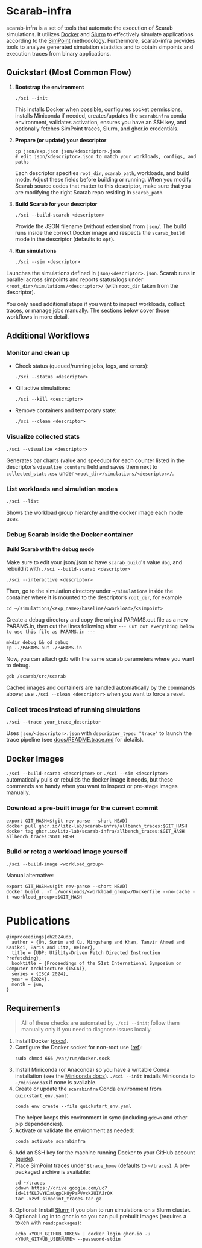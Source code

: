 # Scarab-infra

scarab-infra is a set of tools that automate the execution of Scarab simulations. It utilizes [Docker](https://www.docker.com/) and [Slurm](https://slurm.schedmd.com/documentation.html) to effectively simulate applications according to the [SimPoint](https://cseweb.ucsd.edu/~calder/simpoint/) methodology. Furthermore, scarab-infra provides tools to analyze generated simulation statistics and to obtain simpoints and execution traces from binary applications.

## Quickstart (Most Common Flow)

1. **Bootstrap the environment**
   ```
   ./sci --init
   ```
   This installs Docker when possible, configures socket permissions, installs Miniconda if needed, creates/updates the `scarabinfra` conda environment, validates activation, ensures you have an SSH key, and optionally fetches SimPoint traces, Slurm, and ghcr.io credentials.

2. **Prepare (or update) your descriptor**
   ```
   cp json/exp.json json/<descriptor>.json
   # edit json/<descriptor>.json to match your workloads, configs, and paths
   ```
   Each descriptor specifies `root_dir`, `scarab_path`, workloads, and build mode. Adjust these fields before building or running. When you modify Scarab source codes that matter to this descriptor, make sure that you are modifying the right Scarab repo residing in `scarab_path`.

3. **Build Scarab for your descriptor**
   ```
   ./sci --build-scarab <descriptor>
   ```
   Provide the JSON filename (without extension) from `json/`. The build runs inside the correct Docker image and respects the `scarab_build` mode in the descriptor (defaults to `opt`).

4. **Run simulations**
   ```
   ./sci --sim <descriptor>
   ```
Launches the simulations defined in `json/<descriptor>.json`. Scarab runs in parallel across simpoints and reports status/logs under `<root_dir>/simulations/<descriptor>/` (with `root_dir` taken from the descriptor).

You only need additional steps if you want to inspect workloads, collect traces, or manage jobs manually. The sections below cover those workflows in more detail.

## Additional Workflows

### Monitor and clean up
- Check status (queued/running jobs, logs, and errors):
  ```
  ./sci --status <descriptor>
  ```
- Kill active simulations:
  ```
  ./sci --kill <descriptor>
  ```
- Remove containers and temporary state:
  ```
  ./sci --clean <descriptor>
  ```

### Visualize collected stats
```
./sci --visualize <descriptor>
```
Generates bar charts (value and speedup) for each counter listed in the descriptor’s `visualize_counters` field and saves them next to `collected_stats.csv` under `<root_dir>/simulations/<descriptor>/`.

### List workloads and simulation modes
```
./sci --list
```
Shows the workload group hierarchy and the docker image each mode uses.

### Debug Scarab inside the Docker container

#### Build Scarab with the debug mode
Make sure to edit your json/<descriptor>.json to have `scarab_build`'s value `dbg`, and rebuild it with `./sci --build-scarab <descriptor>`

```
./sci --interactive <descriptor>
```

Then, go to the simulation directory under `~/simulations` inside the container where it is mounted to the descriptor’s `root_dir`, for example
```
cd ~/simulations/<exp_name>/baseline/<workload>/<simpoint>
```
Create a debug directory and copy the original PARAMS.out file as a new PARAMS.in, then cut the lines following after `--- Cut out everything below to use this file as PARAMS.in ---`
```
mkdir debug && cd debug
cp ../PARAMS.out ./PARAMS.in
```
Now, you can attach gdb with the same scarab parameters where you want to debug.
```
gdb /scarab/src/scarab
```

Cached images and containers are handled automatically by the commands above; use `./sci --clean <descriptor>` when you want to force a reset.

### Collect traces instead of running simulations
```
./sci --trace your_trace_descriptor
```
Uses `json/<descriptor>.json` with `descriptor_type: "trace"` to launch the trace pipeline (see [docs/README.trace.md](docs/README.trace.md) for details).

## Docker Images

`./sci --build-scarab <descriptor>` or `./sci --sim <descriptor>` automatically pulls or rebuilds the docker image it needs, but these commands are handy when you want to inspect or pre-stage images manually.

### Download a pre-built image for the current commit
```
export GIT_HASH=$(git rev-parse --short HEAD)
docker pull ghcr.io/litz-lab/scarab-infra/allbench_traces:$GIT_HASH
docker tag ghcr.io/litz-lab/scarab-infra/allbench_traces:$GIT_HASH allbench_traces:$GIT_HASH
```

### Build or retag a workload image yourself
```
./sci --build-image <workload_group>
```
Manual alternative:
```
export GIT_HASH=$(git rev-parse --short HEAD)
docker build . -f ./workloads/<workload_group>/Dockerfile --no-cache -t <workload_group>:$GIT_HASH
```

# Publications

```
@inproceedings{oh2024udp,
  author = {Oh, Surim and Xu, Mingsheng and Khan, Tanvir Ahmed and Kasikci, Baris and Litz, Heiner},
  title = {UDP: Utility-Driven Fetch Directed Instruction Prefetching},
  booktitle = {Proceedings of the 51st International Symposium on Computer Architecture (ISCA)},
  series = {ISCA 2024},
  year = {2024},
  month = jun,
}
```

## Requirements
> All of these checks are automated by `./sci --init`; follow them manually only if you need to diagnose issues locally.
1. Install Docker ([docs](https://docs.docker.com/engine/install/)).
2. Configure the Docker socket for non-root use ([ref](https://stackoverflow.com/questions/48957195/how-to-fix-docker-got-permission-denied-issue)):
   ```
   sudo chmod 666 /var/run/docker.sock
   ```
3. Install Miniconda (or Anaconda) so you have a writable Conda installation (see the [Miniconda docs](https://docs.conda.io/projects/miniconda/en/latest/)). `./sci --init` installs Miniconda to `~/miniconda3` if none is available.
4. Create or update the `scarabinfra` Conda environment from `quickstart_env.yaml`:
   ```
   conda env create --file quickstart_env.yaml
   ```
   The helper keeps this environment in sync (including `gdown` and other pip dependencies).
5. Activate or validate the environment as needed:
   ```
   conda activate scarabinfra
   ```
6. Add an SSH key for the machine running Docker to your GitHub account ([guide](https://docs.github.com/en/authentication/connecting-to-github-with-ssh/generating-a-new-ssh-key-and-adding-it-to-the-ssh-agent?platform=linux)).
7. Place SimPoint traces under `$trace_home` (defaults to `~/traces`). A pre-packaged archive is available:
   ```
   cd ~/traces
   gdown https://drive.google.com/uc?id=1tfKL7wYK1mUqpCH8yPaPVvxk2UIAJrOX
   tar -xzvf simpoint_traces.tar.gz
   ```
8. Optional: Install [Slurm](docs/slurm_install_guide.md) if you plan to run simulations on a Slurm cluster.
9. Optional: Log in to ghcr.io so you can pull prebuilt images (requires a token with `read:packages`):
   ```
   echo <YOUR_GITHUB_TOKEN> | docker login ghcr.io -u <YOUR_GITHUB_USERNAME> --password-stdin
   ```
